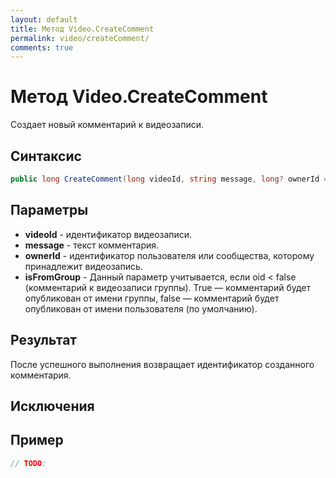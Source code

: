 ```yaml
---
layout: default
title: Метод Video.CreateComment
permalink: video/createComment/
comments: true
---
```

# Метод Video.CreateComment
Cоздает новый комментарий к видеозаписи.

## Синтаксис
```csharp
public long CreateComment(long videoId, string message, long? ownerId = null, bool isFromGroup)
```

## Параметры
+ **videoId** - идентификатор видеозаписи.
+ **message** - текст комментария.
+ **ownerId** - идентификатор пользователя или сообщества, которому принадлежит видеозапись.
+ **isFromGroup** - Данный параметр учитывается, если oid &lt; false (комментарий к видеозаписи группы). True — комментарий будет опубликован от имени группы, false — комментарий будет опубликован от имени пользователя (по умолчанию).

## Результат
После успешного выполнения возвращает идентификатор созданного комментария.

## Исключения

## Пример
```csharp
// TODO:
```